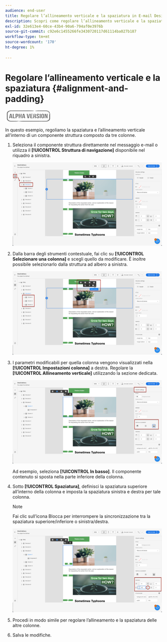 ```yaml
---
audience: end-user
title: Regolare l’allineamento verticale e la spaziatura in E-mail Designer
description: Scopri come regolare l’allineamento verticale e la spaziatura
exl-id: 32e613e4-60ce-43b4-90a6-794af0e3976b
source-git-commit: c92e6c1455266fe3430720117d61114ba027b187
workflow-type: tm+mt
source-wordcount: '170'
ht-degree: 1%

---
```


# Regolare l’allineamento verticale e la spaziatura {#alignment-and-padding}

![](../assets/do-not-localize/badge.png)

In questo esempio, regoliamo la spaziatura e l’allineamento verticale all’interno di un componente struttura composto da tre colonne.

1. Seleziona il componente struttura direttamente nel messaggio e-mail o utilizza il **[!UICONTROL Struttura di navigazione]** disponibile nel riquadro a sinistra.

   ![](assets/alignment_1.png)

1. Dalla barra degli strumenti contestuale, fai clic su **[!UICONTROL Selezionare una colonna]** e scegli quello da modificare. È inoltre possibile selezionarlo dalla struttura ad albero a sinistra.

   ![](assets/alignment_2.png)

1. I parametri modificabili per quella colonna vengono visualizzati nella **[!UICONTROL Impostazioni colonna]** a destra. Regolare la **[!UICONTROL Allineamento verticale]** utilizzando la sezione dedicata.

   ![](assets/alignment_3.png)

   Ad esempio, seleziona **[!UICONTROL In basso]**. Il componente contenuto si sposta nella parte inferiore della colonna.

1. Sotto **[!UICONTROL Spaziatura]**, definisci la spaziatura superiore all’interno della colonna e imposta la spaziatura sinistra e destra per tale colonna.

   >[!NOTE]
   >
   >Fai clic sull’icona Blocca per interrompere la sincronizzazione tra la spaziatura superiore/inferiore o sinistra/destra.

   ![](assets/alignment_4.png)

1. Procedi in modo simile per regolare l’allineamento e la spaziatura delle altre colonne.

1. Salva le modifiche.
